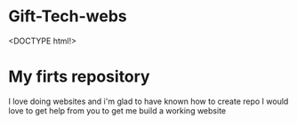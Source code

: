 # Gift-Tech-webs
<DOCTYPE html!>
<html>
<head><title>Gift~Tech</title>
</head>
<body>
<h1>My firts repository</h1>
<p>I love doing websites and i'm glad to have known how to create repo 
I would love to get help from you to get me build a working website</>


</body>

</html>
